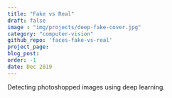 ```yaml
---
title: "Fake vs Real"
draft: false
image : "img/projects/deep-fake-cover.jpg"
category: "computer-vision"
github_repo: 'faces-fake-vs-real'
project_page:
blog_post:
order: -1
date: Dec 2019
---
```


Detecting photoshopped images using deep learning.
